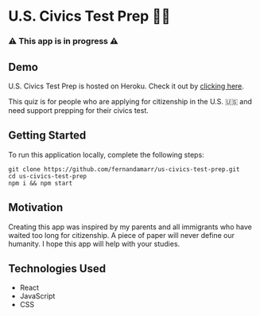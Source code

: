 # U.S. Civics Test Prep 📖🏫

### ⚠️ This app is in progress ⚠️

## Demo

U.S. Civics Test Prep is hosted on Heroku. Check it out by [clicking here](https://us-civics-test-prep.herokuapp.com/).

This quiz is for people who are applying for citizenship in the U.S. 🇺🇸 and need support prepping for their civics test.

## Getting Started

To run this application locally, complete the following steps:

```
git clone https://github.com/fernandamarr/us-civics-test-prep.git
cd us-civics-test-prep
npm i && npm start
```

## Motivation
Creating this app was inspired by my parents and all immigrants who have waited too long for citizenship. A piece of paper will never define our humanity. I hope this app will help with your studies.

## Technologies Used
- React
- JavaScript
- CSS
